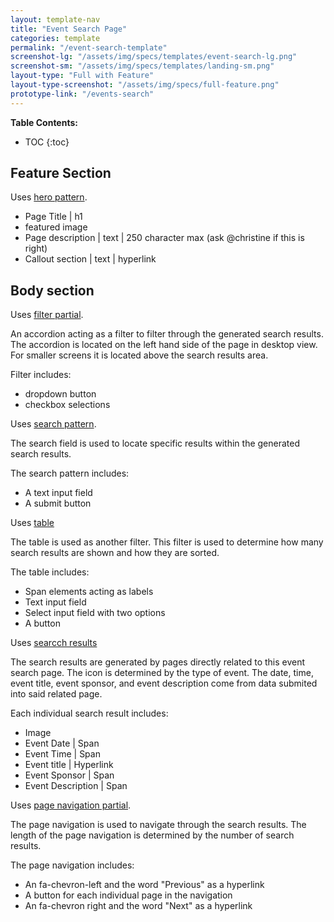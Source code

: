 ```yaml
---
layout: template-nav
title: "Event Search Page"
categories: template
permalink: "/event-search-template"
screenshot-lg: "/assets/img/specs/templates/event-search-lg.png"
screenshot-sm: "/assets/img/specs/templates/landing-sm.png"
layout-type: "Full with Feature"
layout-type-screenshot: "/assets/img/specs/full-feature.png"
prototype-link: "/events-search"
---
```


__Table Contents:__
* TOC
{:toc}

## Feature Section

Uses [hero pattern]().
- Page Title | h1
- featured image
- Page description | text | 250 character max (ask @christine if this is right)
- Callout section | text | hyperlink

## Body section

Uses [filter partial]().


An accordion acting as a filter to filter through the generated search results. The accordion is located on the left hand side
of the page in desktop view. For smaller screens it is located above the search results area.

Filter includes:
 - dropdown button
 - checkbox selections

Uses [search pattern](/search).

The search field is used to locate specific results within the generated search results.

The search pattern includes:
 - A text input field
 - A submit button

Uses [table]()

The table is used as another filter. This filter is used to determine how many search results are shown and how they are sorted.

The table includes:
 - Span elements acting as labels
 - Text input field
 - Select input field with two options
 - A button

Uses [searcch results]()

The search results are generated by pages directly related to this event search page.
The icon is determined by the type of event.
The date, time, event title, event sponsor, and event description come from data submited into said related page.

Each individual search result includes:
 - Image
 - Event Date | Span
 - Event Time | Span
 - Event title | Hyperlink
 - Event Sponsor | Span
 - Event Description | Span


Uses [page navigation partial]().

The page navigation is used to navigate through the search results. The length of the page navigation is determined
by the number of search results.

The page navigation includes:
 - An fa-chevron-left and the word "Previous" as a hyperlink
 - A button for each individual page in the navigation
 - An fa-chevron right and the word "Next" as a hyperlink
